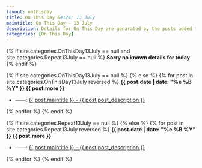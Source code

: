 ```yaml
---
layout: onthisday
title: On This Day &#124; 13 July
maintitle: On This Day — 13 July
description: Details for On This Day are genarated by the posts added to the website so the content is subject to changes/updates over time.
categories: [On This Day]
---
```


{% if site.categories.OnThisDay13July == null and site.categories.Repeat13July == null %}
<strong>Sorry no known details for today</strong>
{% endif %}

{% if site.categories.OnThisDay13July == null %}
{% else %}
{% for post in site.categories.OnThisDay13July reversed %}
<strong>{{ post.date | date: "%e %B %Y" }} {{ post.more }}</strong>
<ul>
<li> ——: <a href="{{ post.url }}">{{ post.maintitle }} - {{ post.post_description }}</a></li>
</ul>
{% endfor %}
{% endif %}

{% if site.categories.Repeat13July == null %}
{% else %}
{% for post in site.categories.Repeat13July reversed %}
<strong>{{ post.date | date: "%e %B %Y" }} {{ post.more }}</strong>
<ul>
<li> ——: <a href="{{ post.url }}">{{ post.maintitle }} - {{ post.post_description }}</a></li>
</ul>
{% endfor %}
{% endif %}
